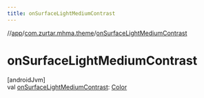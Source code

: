 ```yaml
---
title: onSurfaceLightMediumContrast
---
```

//[app](../../index.html)/[com.zurtar.mhma.theme](index.html)/[onSurfaceLightMediumContrast](on-surface-light-medium-contrast.html)



# onSurfaceLightMediumContrast



[androidJvm]\
val [onSurfaceLightMediumContrast](on-surface-light-medium-contrast.html): [Color](https://developer.android.com/reference/kotlin/androidx/compose/ui/graphics/Color.html)



